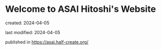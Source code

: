 # Welcome to ASAI Hitoshi's Website

created: 2024-04-05

last modified: 2024-04-05

published in https://asai.half-create.org/
